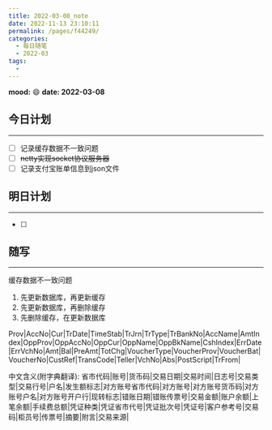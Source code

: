 ```yaml
---
title: 2022-03-08_note
date: 2022-11-13 23:10:11
permalink: /pages/f44249/
categories:
  - 每日随笔
  - 2022-03
tags:
  - 
---
```

**mood:** :smile:  									**date: 2022-03-08**  
## 今日计划  
------
- [ ]  记录缓存数据不一致问题
- [ ]  ~~netty实现socket协议服务器~~
- [ ]  记录支付宝账单信息到json文件
## 明日计划  
------
- [ ]  
## 随写 
------

缓存数据不一致问题

1. 先更新数据库，再更新缓存
2. 先更新数据库，再删除缓存
3. 先删除缓存，在更新数据库



Prov|AccNo|Cur|TrDate|TimeStab|TrJrn|TrType|TrBankNo|AccName|AmtIndex|OppProv|OppAccNo|OppCur|OppName|OppBkName|CshIndex|ErrDate|ErrVchNo|Amt|Bal|PreAmt|TotChg|VoucherType|VoucherProv|VoucherBat|VoucherNo|CustRef|TransCode|Teller|VchNo|Abs|PostScript|TrFrom|

中文含义(附字典翻译):
省市代码|账号|货币码|交易日期|交易时间|日志号|交易类型|交易行号|户名|发生额标志|对方账号省市代码|对方账号|对方账号货币码|对方账号户名|对方账号开户行|现转标志|错账日期|错账传票号|交易金额|账户余额|上笔余额|手续费总额|凭证种类|凭证省市代号|凭证批次号|凭证号|客户参考号|交易码|柜员号|传票号|摘要|附言|交易来源|